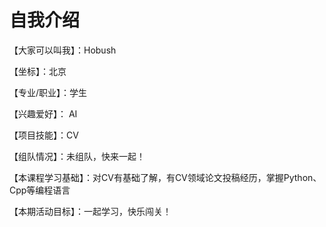# 自我介绍

【大家可以叫我】：Hobush

【坐标】：北京

【专业/职业】：学生 

【兴趣爱好】： AI 

【项目技能】：CV

【组队情况】：未组队，快来一起！

【本课程学习基础】：对CV有基础了解，有CV领域论文投稿经历，掌握Python、Cpp等编程语言

【本期活动目标】：一起学习，快乐闯关！

